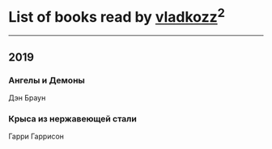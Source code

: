 # List of books read by [vladkozz](http://vk.com/id57239276)<sup>2</sup>
---

## 2019

### Ангелы и Демоны
Дэн Браун


### Крыса из нержавеющей стали
Гарри Гаррисон



